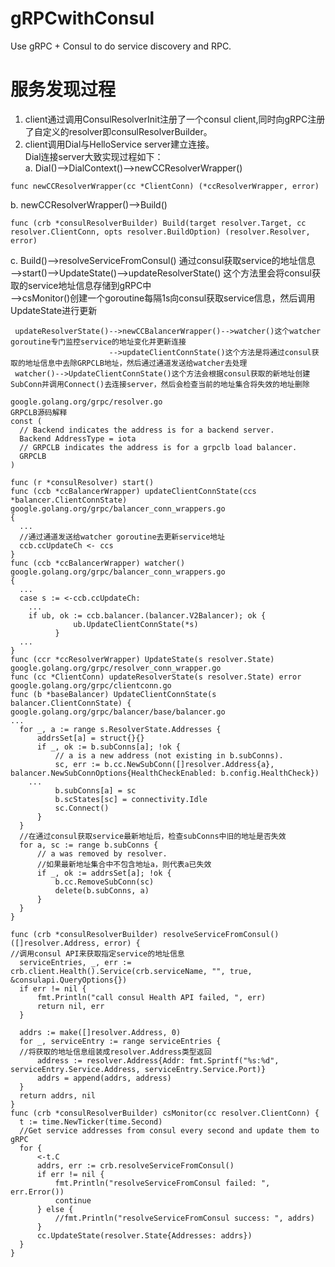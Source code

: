 # gRPCwithConsul
Use gRPC + Consul to do service discovery and RPC.  

# 服务发现过程  
1. client通过调用ConsulResolverInit注册了一个consul client,同时向gRPC注册了自定义的resolver即consulResolverBuilder。  
2. client调用Dial与HelloService server建立连接。  
Dial连接server大致实现过程如下：  
  a. Dial()-->DialContext()-->newCCResolverWrapper()  
  ```
  func newCCResolverWrapper(cc *ClientConn) (*ccResolverWrapper, error)
  ```
  b. newCCResolverWrapper()-->Build()  
  ```
  func (crb *consulResolverBuilder) Build(target resolver.Target, cc resolver.ClientConn, opts resolver.BuildOption) (resolver.Resolver, error)
  ```
  c. Build()-->resolveServiceFromConsul() 通过consul获取service的地址信息  
            -->start()-->UpdateState()-->updateResolverState() 这个方法里会将consul获取的service地址信息存储到gRPC中  
            -->csMonitor()创建一个goroutine每隔1s向consul获取service信息，然后调用UpdateState进行更新  
     
     updateResolverState()-->newCCBalancerWrapper()-->watcher()这个watcher goroutine专门监控service的地址变化并更新连接  
                          -->updateClientConnState()这个方法是将通过consul获取的地址信息中去除GRPCLB地址，然后通过通道发送给watcher去处理  
     watcher()-->UpdateClientConnState()这个方法会根据consul获取的新地址创建SubConn并调用Connect()去连接server，然后会检查当前的地址集合将失效的地址删除  

  ```
  google.golang.org/grpc/resolver.go
  GRPCLB源码解释
  const (
	// Backend indicates the address is for a backend server.
	Backend AddressType = iota
	// GRPCLB indicates the address is for a grpclb load balancer.
	GRPCLB
)
  ```
  
  ```
  func (r *consulResolver) start()
  func (ccb *ccBalancerWrapper) updateClientConnState(ccs *balancer.ClientConnState)  google.golang.org/grpc/balancer_conn_wrappers.go
  {
    ...
    //通过通道发送给watcher goroutine去更新service地址
    ccb.ccUpdateCh <- ccs
  }
  func (ccb *ccBalancerWrapper) watcher()   google.golang.org/grpc/balancer_conn_wrappers.go
  {
    ...
    case s := <-ccb.ccUpdateCh:
      ...
      if ub, ok := ccb.balancer.(balancer.V2Balancer); ok {
				ub.UpdateClientConnState(*s)
			}
    ...
  }
  func (ccr *ccResolverWrapper) UpdateState(s resolver.State)     google.golang.org/grpc/resolver_conn_wrapper.go
  func (cc *ClientConn) updateResolverState(s resolver.State) error   google.golang.org/grpc/clientconn.go
  func (b *baseBalancer) UpdateClientConnState(s balancer.ClientConnState) {    google.golang.org/grpc/balancer/base/balancer.go
  ...
	for _, a := range s.ResolverState.Addresses {
		addrsSet[a] = struct{}{}
		if _, ok := b.subConns[a]; !ok {
			// a is a new address (not existing in b.subConns).
			sc, err := b.cc.NewSubConn([]resolver.Address{a}, balancer.NewSubConnOptions{HealthCheckEnabled: b.config.HealthCheck})
      ...
			b.subConns[a] = sc
			b.scStates[sc] = connectivity.Idle
			sc.Connect()
		}
	}
	//在通过consul获取service最新地址后，检查subConns中旧的地址是否失效
	for a, sc := range b.subConns {
		// a was removed by resolver.
		//如果最新地址集合中不包含地址a，则代表a已失效
		if _, ok := addrsSet[a]; !ok {
			b.cc.RemoveSubConn(sc)
			delete(b.subConns, a)
		}
	}
}

  func (crb *consulResolverBuilder) resolveServiceFromConsul() ([]resolver.Address, error) {
  //调用consul API来获取指定service的地址信息
	serviceEntries, _, err := crb.client.Health().Service(crb.serviceName, "", true, &consulapi.QueryOptions{})
	if err != nil {
		fmt.Println("call consul Health API failed, ", err)
		return nil, err
	}

	addrs := make([]resolver.Address, 0)
	for _, serviceEntry := range serviceEntries {
    //将获取的地址信息组装成resolver.Address类型返回
		address := resolver.Address{Addr: fmt.Sprintf("%s:%d", serviceEntry.Service.Address, serviceEntry.Service.Port)}
		addrs = append(addrs, address)
	}
	return addrs, nil
}
func (crb *consulResolverBuilder) csMonitor(cc resolver.ClientConn) {
	t := time.NewTicker(time.Second)
	//Get service addresses from consul every second and update them to gRPC
	for {
		<-t.C
		addrs, err := crb.resolveServiceFromConsul()
		if err != nil {
			fmt.Println("resolveServiceFromConsul failed: ", err.Error())
			continue
		} else {
			//fmt.Println("resolveServiceFromConsul success: ", addrs)
		}
		cc.UpdateState(resolver.State{Addresses: addrs})
	}
}
  ```
